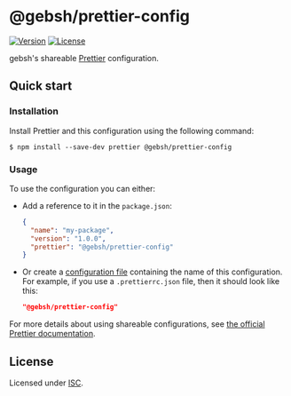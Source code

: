 # @gebsh/prettier-config

[![Version](https://img.shields.io/npm/v/gebsh/prettier-config?style=flat-square)](https://www.npmjs.com/package/@gebsh/prettier-config?activeTab=versions)
[![License](https://img.shields.io/github/license/gebsh/prettier-config?style=flat-square)][license]

gebsh's shareable [Prettier] configuration.

## Quick start

### Installation

Install Prettier and this configuration using the following command:

```console
$ npm install --save-dev prettier @gebsh/prettier-config
```

### Usage

To use the configuration you can either:

- Add a reference to it in the `package.json`:

  ```json
  {
    "name": "my-package",
    "version": "1.0.0",
    "prettier": "@gebsh/prettier-config"
  }
  ```

- Or create a
  [configuration file](https://prettier.io/docs/en/configuration.html)
  containing the name of this configuration. For example, if you use a
  `.prettierrc.json` file, then it should look like this:

  ```json
  "@gebsh/prettier-config"
  ```

For more details about using shareable configurations, see
[the official Prettier documentation](https://prettier.io/docs/en/configuration.html#sharing-configurations).

## License

Licensed under [ISC][license].

[prettier]: https://prettier.io/
[license]: LICENSE
